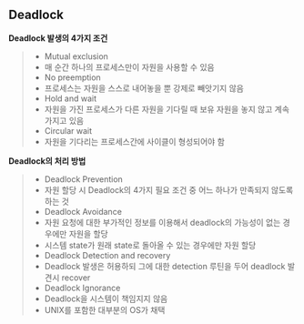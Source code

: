 ## Deadlock

__Deadlock 발생의 4가지 조건__

>- Mutual exclusion
>  - 매 순간 하나의 프로세스만이 자원을 사용할 수 있음
>- No preemption
>  - 프로세스는 자원을 스스로 내어놓을 뿐 강제로 빼앗기지 않음
>- Hold and wait 
>  - 자원을 가진 프로세스가 다른 자원을 기다릴 때 보유 자원을 놓지 않고 계속 가지고 있음
>- Circular wait
>  - 자원을 기다리는 프로세스간에 사이클이 형성되어야 함



__Deadlock의 처리 방법__

>- Deadlock Prevention
>  - 자원 할당 시 Deadlock의 4가지 필요 조건 중 어느 하나가 만족되지 않도록 하는 것
>- Deadlock Avoidance
>  - 자원 요청에 대한 부가적인 정보를 이용해서 deadlock의 가능성이 없는 경우에만 자원을 할당
>  - 시스템 state가 원래 state로 돌아올 수 있는 경우에만 자원 할당
>- Deadlock Detection and recovery
>  - Deadlock 발생은 허용하되 그에 대한 detection 루틴을 두어 deadlock 발견시 recover
>- Deadlock Ignorance
>  - Deadlock을 시스템이 책임지지 않음
>  - UNIX를 포함한 대부분의 OS가 채택
>
>